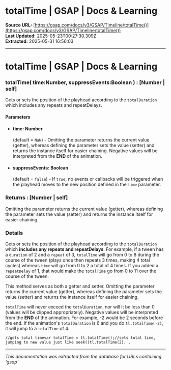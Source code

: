 # totalTime | GSAP | Docs & Learning

**Source URL:** [https://gsap.com/docs/v3/GSAP/Timeline/totalTime()](https://gsap.com/docs/v3/GSAP/Timeline/totalTime())  
**Last Updated:** 2025-05-23T00:27:30.309Z  
**Extracted:** 2025-05-31 16:56:03

---

# totalTime | GSAP | Docs & Learning

### totalTime( time:Number, suppressEvents:Boolean ) : \[Number | self\]

Gets or sets the position of the playhead according to the `totalDuration` which includes any repeats and repeatDelays.

#### Parameters

*   #### **time**: Number
    
    (default = `NaN`) - Omitting the parameter returns the current value (getter), whereas defining the parameter sets the value (setter) and returns the instance itself for easier chaining. Negative values will be interpreted from the **END** of the animation.
    
*   #### **suppressEvents**: Boolean
    
    (default = `false`) - If `true`, no events or callbacks will be triggered when the playhead moves to the new position defined in the `time` parameter.
    

### Returns : \[Number | self\][​](#returns--number--self "Direct link to returns--number--self")

Omitting the parameter returns the current value (getter), whereas defining the parameter sets the value (setter) and returns the instance itself for easier chaining.

### Details[​](#details "Direct link to Details")

Gets or sets the position of the playhead according to the `totalDuration` which **includes any repeats and repeatDelays**. For example, if a tween has a `duration` of 2 and a `repeat` of 3, `totalTime` will go from 0 to 8 during the course of the tween (plays once then repeats 3 times, making 4 total cycles) whereas `time` will go from 0 to 2 a total of 4 times. If you added a `repeatDelay` of 1, that would make the `totalTime` go from 0 to 11 over the course of the tween.

This method serves as both a getter and setter. Omitting the parameter returns the current value (getter), whereas defining the parameter sets the value (setter) and returns the instance itself for easier chaining.

`totalTime` will never exceed the `totalDuration`, nor will it be less than 0 (values will be clipped appropriately). Negative values will be interpreted from the **END** of the animation. For example, -2 would be 2 seconds before the end. If the animation's `totalDuration` is 6 and you do `tl.totalTime(-2)`, it will jump to a `totalTime` of 4.

```
//gets total timevar totalTime = tl.totalTime();//sets total time, jumping to new value just like seek()tl.totalTime(2); .
```

---

*This documentation was extracted from the database for URLs containing 'gsap'*
